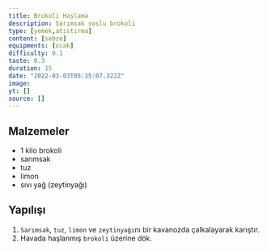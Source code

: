 ```yaml
---
title: Brokoli Haşlama
description: Sarımsak soslu brokoli
type: [yemek,atistirma]
content: [sebze]
equipments: [ocak]
difficulty: 0.1
taste: 0.3
duration: 15
date: "2022-03-03T05:35:07.322Z"
image: 
yt: []
source: []
---
```


## Malzemeler
- 1 kilo brokoli
- sarımsak
- tuz
- limon
- sıvı yağ (zeytinyağı)


## Yapılışı

1. `Sarımsak`, `tuz`, `limon` ve `zeytinyağı`nı bir kavanozda çalkalayarak karıştır.
2. Havada haşlanmış `brokoli` üzerine dök.

